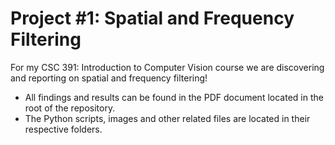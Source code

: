 # Project #1: Spatial and Frequency Filtering
For my CSC 391: Introduction to Computer Vision course we are discovering and reporting on spatial and frequency filtering!
* All findings and results can be found in the PDF document located in the root of the repository.
* The Python scripts, images and other related files are located in their respective folders.
